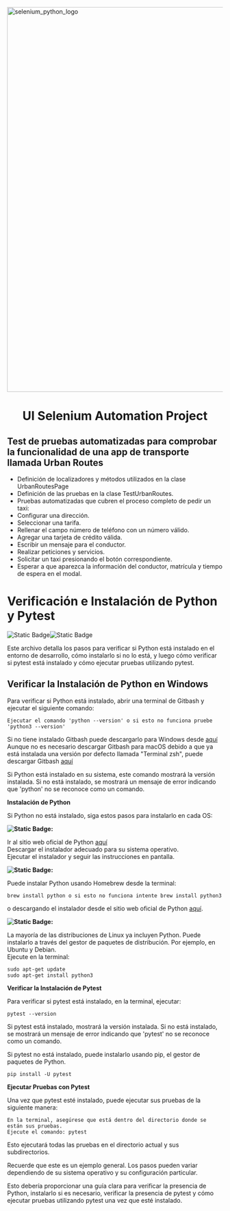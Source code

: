 
<img width="1600" height="899" alt="selenium_python_logo" src="https://github.com/user-attachments/assets/9f34af9f-95a3-43b1-ac0c-f0bda77f2300" />

<h1 align="center"> UI Selenium Automation Project </h1>
 

## **Test de pruebas automatizadas para comprobar la funcionalidad de una app de transporte llamada Urban Routes**

- Definición de localizadores y métodos utilizados en la clase UrbanRoutesPage
- Definición de las pruebas en la clase TestUrbanRoutes.
- Pruebas automatizadas que cubren el proceso completo de pedir un taxi:
- Configurar una dirección.
- Seleccionar una tarifa.
- Rellenar el campo número de teléfono con un número válido.
- Agregar una tarjeta de crédito válida.  
- Escribir un mensaje para el conductor.
- Realizar peticiones y servicios.
- Solicitar un taxi presionando el botón correspondiente.
- Esperar a que aparezca la información del conductor, matrícula y tiempo de espera en el modal.

# **Verificación e Instalación de Python y Pytest**
![Static Badge](https://img.shields.io/badge/Python_3.12-blue)![Static Badge](https://img.shields.io/badge/Pytest_8.4.1-green)


Este archivo detalla los pasos para verificar si Python está instalado en el entorno de desarrollo, cómo instalarlo si no lo está, y luego cómo verificar si pytest está instalado y cómo ejecutar pruebas utilizando pytest.

## **Verificar la Instalación de Python en Windows**

Para verificar si Python está instalado, abrir una terminal de Gitbash y ejecutar el siguiente comando:

    Ejecutar el comando 'python --version' o si esto no funciona pruebe 'python3 --version'

Si no tiene instalado Gitbash puede descargarlo para Windows desde [aquí](https://git-scm.com/download/win) <br>
Aunque no es necesario descargar Gitbash para macOS debido a que ya está instalada una versión por defecto llamada "Terminal zsh", puede descargar Gitbash [aquí](https://git-scm.com/downloads) 

Si Python está instalado en su sistema, este comando mostrará la versión instalada. Si no está instalado, se mostrará un mensaje de error indicando que 'python' no se reconoce como un comando.

**Instalación de Python**

Si Python no está instalado, siga estos pasos para instalarlo en cada OS:

**![Static Badge](https://img.shields.io/badge/Windows-blue):**


Ir al sitio web oficial de Python [aquí](https://www.python.org/downloads/windows/) <br>
Descargar el instalador adecuado para su sistema operativo. <br>
Ejecutar el instalador y seguir las instrucciones en pantalla.

**![Static Badge](https://img.shields.io/badge/Mac-black):**

Puede instalar Python usando Homebrew desde la terminal:

    brew install python o si esto no funciona intente brew install python3

o descargando el instalador desde el sitio web oficial de Python [aquí](https://www.python.org/downloads/).

**![Static Badge](https://img.shields.io/badge/Linux-purple):**

La mayoría de las distribuciones de Linux ya incluyen Python. Puede instalarlo a través del gestor de paquetes de distribución. Por ejemplo, en Ubuntu y Debian. <br>
Ejecute en la terminal:

    sudo apt-get update
    sudo apt-get install python3

**Verificar la Instalación de Pytest**

Para verificar si pytest está instalado, en la terminal, ejecutar:

    pytest --version

Si pytest está instalado, mostrará la versión instalada. Si no está instalado, se mostrará un mensaje de error indicando que 'pytest' no se reconoce como un comando.

Si pytest no está instalado, puede instalarlo usando pip, el gestor de paquetes de Python.

    pip install -U pytest

**Ejecutar Pruebas con Pytest**

Una vez que pytest esté instalado, puede ejecutar sus pruebas de la siguiente manera:

    En la terminal, asegúrese que está dentro del directorio donde se están sus pruebas.
    Ejecute el comando: pytest

Esto ejecutará todas las pruebas en el directorio actual y sus subdirectorios.

Recuerde que este es un ejemplo general. Los pasos pueden variar dependiendo de su sistema operativo y su configuración particular.

Esto debería proporcionar una guía clara para verificar la presencia de Python, instalarlo si es necesario, verificar la presencia de pytest y cómo ejecutar pruebas utilizando pytest una vez que esté instalado.




